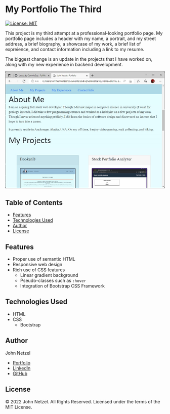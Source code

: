 # My Portfolio The Third
[![License: MIT](https://img.shields.io/badge/License-MIT-yellow.svg)](https://opensource.org/licenses/MIT)

This project is my third attempt at a professional-looking portfolio page. My portfolio page includes a header with my name, a portrait, and my street address, a brief biography, a showcase of my work, a brief list of expreience, and contact information including a link to my resume.

The biggest change is an update in the projects that I have worked on, along with my new experience in backend development.

![Screenshot of final product.](https://github.com/CommieDog/my-portfolio-the-third/blob/main/assets/images/readme/my-portfolio-site-screenshot.jpg)


## Table of Contents

* [Features](#features)
* [Technologies Used](#technologies-used)
* [Author](#author)
* [License](#license)


## Features

* Proper use of semantic HTML
* Responsive web design
* Rich use of CSS features
  * Linear gradient background
  * Pseudo-classes such as `:hover`
  * Integration of Bootstrap CSS Framework


## Technologies Used

* HTML
* CSS
  * Bootstrap


## Author

John Netzel
* [Portfolio](https://commiedog.github.io/my-portfolio/)
* [LinkedIn](https://www.linkedin.com/in/john-netzel-481112129/)
* [GitHub](https://github.com/CommieDog)


## License

&copy; 2022 John Netzel. All Rights Reserved. Licensed under the terms of the MIT License.
